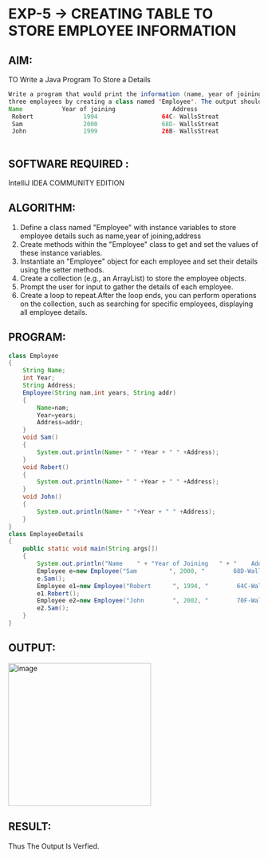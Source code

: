 # EXP-5 -> CREATING TABLE TO STORE EMPLOYEE INFORMATION

## AIM:
TO Write a Java Program To Store a Details
```java
Write a program that would print the information (name, year of joining, salary, address) of 
three employees by creating a class named 'Employee'. The output should be as follows:
Name           Year of joining                Address
 Robert              1994                  64C- WallsStreat
 Sam                 2000                  68D- WallsStreat
 John                1999                  26B- WallsStreat
 
```
## SOFTWARE REQUIRED :
IntelliJ IDEA COMMUNITY EDITION

## ALGORITHM:
1) Define a class named "Employee" with instance variables to store employee details such as name,year of joining,address
2) Create methods within the "Employee" class to get and set the values of these instance variables.
3) Instantiate an "Employee" object for each employee and set their details using the setter methods.
4) Create a collection (e.g., an ArrayList) to store the employee objects.
5) Prompt the user for input to gather the details of each employee.
6) Create a loop to repeat.After the loop ends, you can perform operations on the collection, such as searching for specific employees, displaying all employee details.

## PROGRAM:

```java
class Employee
{
    String Name;
    int Year;
    String Address;
    Employee(String nam,int years, String addr)
    {
        Name=nam;
        Year=years;
        Address=addr;
    }
    void Sam()
    {
        System.out.println(Name+ " " +Year + " " +Address);
    }
    void Robert()
    {
        System.out.println(Name+ " " +Year + " " +Address);
    }
    void John()
    {
        System.out.println(Name+ " "+Year + " " +Address);
    }
}
class EmployeeDetails
{
    public static void main(String args[])
    {
        System.out.println("Name    " + "Year of Joining   " + "    Address" );
        Employee e=new Employee("Sam         ", 2000, "        68D-WallsStreet");
        e.Sam();
        Employee e1=new Employee("Robert      ", 1994, "        64C-WallsStreet");
        e1.Robert();
        Employee e2=new Employee("John        ", 2002, "        70F-WallsStreet");
        e2.Sam();
    }
}

```

## OUTPUT:

<img width="286" alt="image" src="https://github.com/Monisha-11/EXP-5--JAVA/assets/93427240/a42a07aa-736d-4c9a-951c-2399cd8b3d34">

## RESULT:

Thus The Output Is Verfied.
